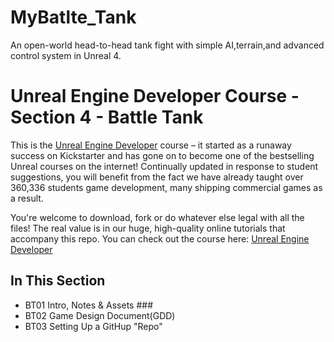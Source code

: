 # MyBatlte_Tank
An open-world head-to-head tank fight with simple AI,terrain,and advanced control system in Unreal 4.
# Unreal Engine Developer Course - Section 4 - Battle Tank

This is the [Unreal Engine Developer]( http://gdev.tv/urcgithub) course – it started as a runaway success on Kickstarter and has gone on to become one of the bestselling Unreal courses on the internet! Continually updated in response to student suggestions, you will benefit from the fact we have already taught over 360,336 students game development, many shipping commercial games as a result.

You're welcome to download, fork or do whatever else legal with all the files! The real value is in our huge, high-quality online tutorials that accompany this repo. You can check out the course here: [Unreal Engine Developer]( http://gdev.tv/urcgithub)

## In This Section

* BT01 Intro, Notes & Assets ###
* BT02 Game Design Document(GDD)
* BT03 Setting Up a GitHup "Repo"


